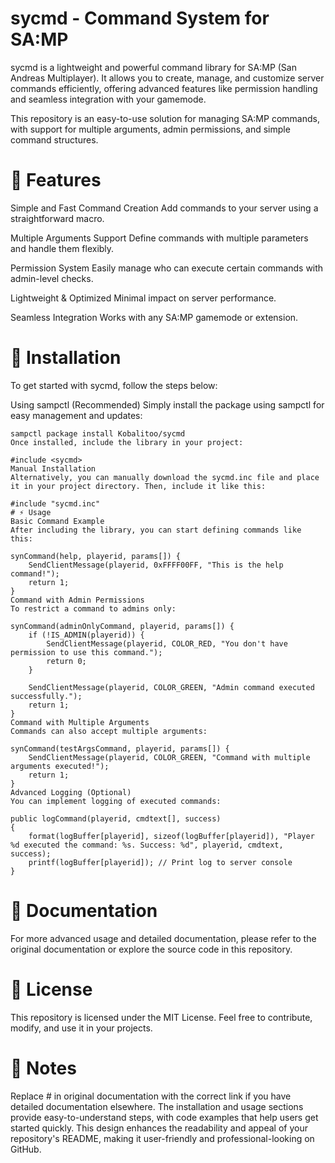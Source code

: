 # sycmd - Command System for SA:MP
sycmd is a lightweight and powerful command library for SA:MP (San Andreas Multiplayer). It allows you to create, manage, and customize server commands efficiently, offering advanced features like permission handling and seamless integration with your gamemode.

This repository is an easy-to-use solution for managing SA:MP commands, with support for multiple arguments, admin permissions, and simple command structures.
 
# 🚀 Features
Simple and Fast Command Creation
Add commands to your server using a straightforward macro.

Multiple Arguments Support
Define commands with multiple parameters and handle them flexibly.

Permission System
Easily manage who can execute certain commands with admin-level checks.

Lightweight & Optimized
Minimal impact on server performance.

Seamless Integration
Works with any SA:MP gamemode or extension.

# 🔧 Installation
To get started with sycmd, follow the steps below:

Using sampctl (Recommended)
Simply install the package using sampctl for easy management and updates:


```
sampctl package install Kobalitoo/sycmd
Once installed, include the library in your project:
```

```
#include <sycmd>
Manual Installation
Alternatively, you can manually download the sycmd.inc file and place it in your project directory. Then, include it like this:
```
```
#include "sycmd.inc"
# ⚡ Usage
Basic Command Example
After including the library, you can start defining commands like this:
```
```
synCommand(help, playerid, params[]) {
    SendClientMessage(playerid, 0xFFFF00FF, "This is the help command!");
    return 1;
}
Command with Admin Permissions
To restrict a command to admins only:
```
```
synCommand(adminOnlyCommand, playerid, params[]) {
    if (!IS_ADMIN(playerid)) {
        SendClientMessage(playerid, COLOR_RED, "You don't have permission to use this command.");
        return 0;
    }
    
    SendClientMessage(playerid, COLOR_GREEN, "Admin command executed successfully.");
    return 1;
}
Command with Multiple Arguments
Commands can also accept multiple arguments:
```
```
synCommand(testArgsCommand, playerid, params[]) {
    SendClientMessage(playerid, COLOR_GREEN, "Command with multiple arguments executed!");
    return 1;
}
Advanced Logging (Optional)
You can implement logging of executed commands:
```
```
public logCommand(playerid, cmdtext[], success)
{
    format(logBuffer[playerid], sizeof(logBuffer[playerid]), "Player %d executed the command: %s. Success: %d", playerid, cmdtext, success);
    printf(logBuffer[playerid]); // Print log to server console
}

```
# 📝 Documentation
For more advanced usage and detailed documentation, please refer to the original documentation or explore the source code in this repository.

# 📜 License
This repository is licensed under the MIT License. Feel free to contribute, modify, and use it in your projects.

# 📌 Notes
Replace # in original documentation with the correct link if you have detailed documentation elsewhere.
The installation and usage sections provide easy-to-understand steps, with code examples that help users get started quickly.
This design enhances the readability and appeal of your repository's README, making it user-friendly and professional-looking on GitHub.
